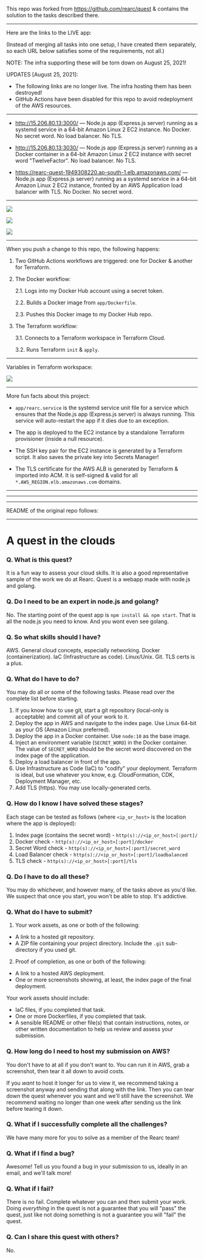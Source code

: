 This repo was forked from https://github.com/rearc/quest & contains the solution to the tasks described there.

---

Here are the links to the LIVE app:

(Instead of merging all tasks into one setup, I have created them separately, so each URL below satisfies some of the requirements, not all.)

NOTE: The infra supporting these will be torn down on August 25, 2021!

UPDATES [August 25, 2021]:
- The following links are no longer live. The infra hosting them has been destroyed!
- GitHub Actions have been disabled for this repo to avoid redeployment of the AWS resources.

---

- http://15.206.80.13:3000/ — Node.js app (Express.js server) running as a systemd service in a 64-bit Amazon Linux 2 EC2 instance. No Docker. No secret word. No load balancer. No TLS.

- http://15.206.80.13:3030/ — Node.js app (Express.js server) running as a Docker container in a 64-bit Amazon Linux 2 EC2 instance with secret word "TwelveFactor". No load balancer. No TLS.

- https://rearc-quest-1949308220.ap-south-1.elb.amazonaws.com/ — Node.js app (Express.js server) running as a systemd service in a 64-bit Amazon Linux 2 EC2 instance, fronted by an AWS Application load balancer with TLS. No Docker. No secret word.

---

![](images/1.png)

![](images/2.png)

![](images/3.png)

---

When you push a change to this repo, the following happens:

1. Two GitHub Actions workflows are triggered: one for Docker & another for Terraform.

2. The Docker workflow:

   2.1. Logs into my Docker Hub account using a secret token.

   2.2. Builds a Docker image from `app/Dockerfile`.

   2.3. Pushes this Docker image to my Docker Hub repo.

3. The Terraform workflow:

   3.1. Connects to a Terraform workspace in Terraform Cloud.

   3.2. Runs Terraform `init` & `apply`.

---

Variables in Terraform workspace:

![](images/4.png)

---

More fun facts about this project:

- `app/rearc.service` is the systemd service unit file for a service which ensures that the Node.js app (Express.js server) is always running. This service will auto-restart the app if it dies due to an exception.

- The app is deployed to the EC2 instance by a standalone Terraform provisioner (inside a null resource).

- The SSH key pair for the EC2 instance is generated by a Terraform script. It also saves the private key into Secrets Manager!

- The TLS certificate for the AWS ALB is generated by Terraform & imported into ACM. It is self-signed & valid for all `*.AWS_REGION.elb.amazonaws.com` domains.

---

---

---

README of the original repo follows:

---

# A quest in the clouds

### Q. What is this quest?

It is a fun way to assess your cloud skills. It is also a good representative sample of the work we do at Rearc. Quest is a webapp made with node.js and golang.

### Q. Do I need to be an expert in node.js and golang?

No. The starting point of the quest app is `npm install && npm start`. That is all the node.js you need to know. And you wont even see golang.

### Q. So what skills should I have?

AWS. General cloud concepts, especially networking. Docker (containerization). IaC (Infrastructure as code). Linux/Unix. Git. TLS certs is a plus.

### Q. What do I have to do?

You may do all or some of the following tasks. Please read over the complete list before starting.

1. If you know how to use git, start a git repository (local-only is acceptable) and commit all of your work to it.
2. Deploy the app in AWS and navigate to the index page. Use Linux 64-bit as your OS (Amazon Linux preferred).
3. Deploy the app in a Docker container. Use `node:10` as the base image.
4. Inject an environment variable (`SECRET_WORD`) in the Docker container. The value of `SECRET_WORD` should be the secret word discovered on the index page of the application.
5. Deploy a load balancer in front of the app.
6. Use Infrastructure as Code (IaC) to "codify" your deployment. Terraform is ideal, but use whatever you know, e.g. CloudFormation, CDK, Deployment Manager, etc.
7. Add TLS (https). You may use locally-generated certs.

### Q. How do I know I have solved these stages?

Each stage can be tested as follows (where `<ip_or_host>` is the location where the app is deployed):

1. Index page (contains the secret word) - `http(s)://<ip_or_host>[:port]/`
2. Docker check - `http(s)://<ip_or_host>[:port]/docker`
3. Secret Word check - `http(s)://<ip_or_host>[:port]/secret_word`
4. Load Balancer check - `http(s)://<ip_or_host>[:port]/loadbalanced`
5. TLS check - `http(s)://<ip_or_host>[:port]/tls`

### Q. Do I have to do all these?

You may do whichever, and however many, of the tasks above as you'd like. We suspect that once you start, you won't be able to stop. It's addictive.

### Q. What do I have to submit?

1. Your work assets, as one or both of the following:

- A link to a hosted git repository.
- A ZIP file containing your project directory. Include the `.git` sub-directory if you used git.

2. Proof of completion, as one or both of the following:

- A link to a hosted AWS deployment.
- One or more screenshots showing, at least, the index page of the final deployment.

Your work assets should include:

- IaC files, if you completed that task.
- One or more Dockerfiles, if you completed that task.
- A sensible README or other file(s) that contain instructions, notes, or other written documentation to help us review and assess your submission.

### Q. How long do I need to host my submission on AWS?

You don't have to at all if you don't want to. You can run it in AWS, grab a screenshot, then tear it all down to avoid costs.

If you _want_ to host it longer for us to view it, we recommend taking a screenshot anyway and sending that along with the link. Then you can tear down the quest whenever you want and we'll still have the screenshot. We recommend waiting no longer than one week after sending us the link before tearing it down.

### Q. What if I successfully complete all the challenges?

We have many more for you to solve as a member of the Rearc team!

### Q. What if I find a bug?

Awesome! Tell us you found a bug in your submission to us, ideally in an email, and we'll talk more!

### Q. What if I fail?

There is no fail. Complete whatever you can and then submit your work. Doing _everything_ in the quest is not a guarantee that you will "pass" the quest, just like not doing something is not a guarantee you will "fail" the quest.

### Q. Can I share this quest with others?

No.
